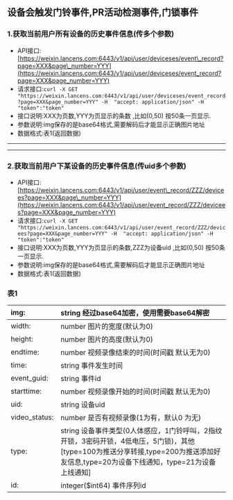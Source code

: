 ## 设备会触发门铃事件,PR活动检测事件,门锁事件

### 1.获取当前用户所有设备的历史事件信息\(传多个参数\)

* API接口:[https://weixin.lancens.com:6443/v1/api/user/deviceses/event\_record?page=XXX&page\_number=YYY](https://weixin.lancens.com:6443/v1/api/user/deviceses/event_record?page=XXX&page_number=YYY)
* 请求接口:`curl -X GET "https://weixin.lancens.com:6443/v1/api/user/deviceses/event_record?page=XXX&page_number=YYY" -H  "accept: application/json" -H "token":"token"`
* 接口说明:XXX为页数,YYY为页显示的条数 ,比如\(0,50\) 按50条一页显示.
* 参数说明:img保存的是base64格式,需要解码后才能显示正确图片地址
* 数据格式:表1\(返回数据\)

---

---

### 2.获取当前用户下某设备的历史事件信息\(传uid多个参数\)

* API接口:[https://weixin.lancens.com:6443/v1/api/user/event\_record/ZZZ/devicees?page=XXX&page\_number=YYY](https://weixin.lancens.com:6443/v1/api/user/event_record/ZZZ/devicees?page=XXX&page_number=YYY)
* 请求接口:`curl -X GET "https://weixin.lancens.com:6443/v1/api/user/event_record/ZZZ/devicees?page=XXX&page_number=YYY" -H  "accept: application/json" -H "token":"token"`
* 接口说明:XXX为页数,YYY为页显示的条数,ZZZ为设备uid ,比如\(0,50\) 按50条一页显示.
* 参数说明:img保存的是base64格式,需要解码后才能显示正确图片地址
* 数据格式:表1\(返回数据\)

### 表1

| img: | string 经过base64加密，使用需要base64解密 |
| :--- | :--- |
| width: | number 图片的宽度\(默认为0\) |
| height: | number 图片的高度\(默认为0\) |
| endtime: | number 视频录像结束的时间\(时间戳 默认无为0\) |
| time: | string 事件发生时间 |
| event\_guid: | string 事件id |
| starttime: | number 视频录像开始的时间\(时间戳 默认无为0\) |
| uid: | string 设备uid |
| video\_status: | number 是否有视频录像\(1为有，默认0 为无\) |
| type: | string 设备事件类型\(0人体感应，1门铃呼叫，2指纹开锁，3密码开锁，4低电压，5门锁\)，其他\[type=100为推送分享转接,type=200为推送添加好友信息,type=20为设备下线通知，type=21为设备上线通知\] |
| id: | integer\($int64\) 事件序列id |



